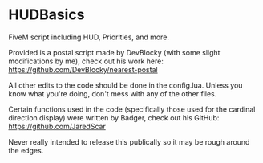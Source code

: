 # HUDBasics
FiveM script including HUD, Priorities, and more.  

Provided is a postal script made by DevBlocky (with some slight modifications by me), check out his work here: https://github.com/DevBlocky/nearest-postal

All other edits to the code should be done in the config.lua. Unless you know what you're doing, don't mess with any of the other files.  

Certain functions used in the code (specifically those used for the cardinal direction display) were written by Badger, check out his GitHub: https://github.com/JaredScar  

Never really intended to release this publically so it may be rough around the edges.

